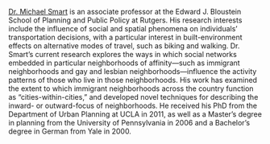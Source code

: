 
[Dr. Michael Smart](https://bloustein.rutgers.edu/people/smart/) is an associate professor at the Edward J. Bloustein School of Planning and Public Policy at Rutgers. His research interests include the influence of social and spatial phenomena on individuals’ transportation decisions, with a particular interest in built-environment effects on alternative modes of travel, such as biking and walking. Dr. Smart’s current research explores the ways in which social networks embedded in particular neighborhoods of affinity—such as immigrant neighborhoods and gay and lesbian neighborhoods—influence the activity patterns of those who live in those neighborhoods. His work has examined the extent to which immigrant neighborhoods across the country function as “cities-within-cities,” and developed novel techniques for describing the inward- or outward-focus of neighborhoods. He received his PhD from the Department of Urban Planning at UCLA in 2011, as well as a Master’s degree in planning from the University of Pennsylvania in 2006 and a Bachelor’s degree in German from Yale in 2000.
